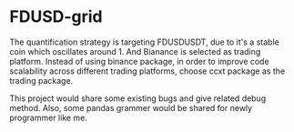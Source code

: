 # FDUSD-grid
The  quantification strategy is targeting FDUSDUSDT, due to it's a stable coin which oscillates around 1. And Bianance is selected as trading platform. Instead of using binance package, in order to improve code scalability across different trading platforms, choose ccxt package as the trading package. 

This project would share some existing bugs and give related debug method. Also, some pandas grammer would be shared for newly programmer like me.


